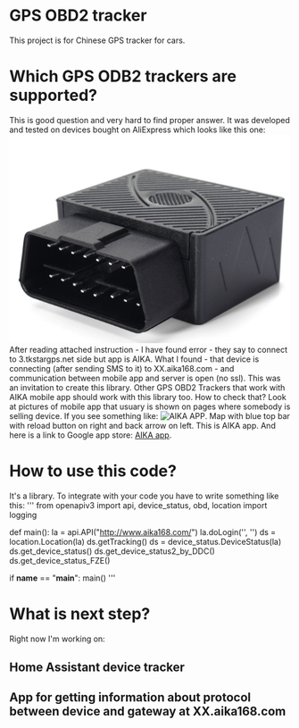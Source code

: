 # GPS OBD2 tracker
This project is for Chinese GPS tracker for cars.

# Which GPS ODB2 trackers are supported?
This is good question and very hard to find proper answer. It was developed and tested on devices bought on 
AliExpress which looks like this one:
![GPS ODB2 Tracker](/doc/images/gps_tracker.png)
After reading attached instruction - I have found error - they say to connect to 3.tkstargps.net side but app is AIKA. What I found - that device is connecting (after sending SMS to it) to XX.aika168.com - and communication between mobile app and server is open (no ssl). This was an invitation to create this library. Other GPS OBD2 Trackers that work with AIKA mobile app should work with this library too. How to check that? Look at pictures of 
mobile app that usuary is shown on pages where somebody is selling device. If you see something like:
![AIKA APP](/doc/images/ODB-II-GPS-Tracker.jpg). Map with blue top bar with reload button on right and back arrow on left. This is AIKA app. And here is a link to Google app store: [AIKA app](https://play.google.com/store/apps/details?id=com.fw.gps.xinmai&hl=en_US).

# How to use this code?
It's a library. To integrate with your code you have to write something like this:
'''
from openapiv3 import api, device_status, obd, location
import logging

def main():
    la = api.API("http://www.aika168.com/")
    la.doLogin('<your device Id>', '<your aika168.com password>')
    ds = location.Location(la)
    ds.getTracking()
    ds = device_status.DeviceStatus(la)
    ds.get_device_status()
    ds.get_device_status2_by_DDC()
    ds.get_device_status_FZE()

if __name__ == "__main__":
    main()
'''

# What is next step?
Right now I'm working on:
## Home Assistant device tracker
## App for getting information about protocol between device and gateway at XX.aika168.com
